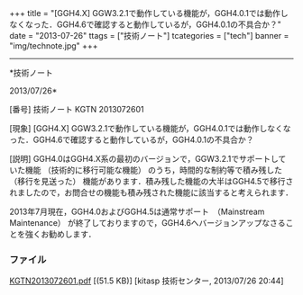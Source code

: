﻿+++
title = "[GGH4.X] GGW3.2.1で動作している機能が，GGH4.0.1では動作しなくなった．GGH4.6で確認すると動作しているが，GGH4.0.1の不具合か？"
date = "2013-07-26"
ttags = ["技術ノート"]
tcategories = ["tech"]
banner = "img/technote.jpg"
+++

-----------------------------------------------------------------------------------------------------------------------------

*技術ノート

2013/07/26*


[番号]
技術ノート KGTN 2013072601

[現象]
[GGH4.X]
GGW3.2.1で動作している機能が，GGH4.0.1では動作しなくなった．GGH4.6で確認すると動作しているが，GGH4.0.1の不具合か？

[説明]
GGH4.0はGGH4.X系の最初のバージョンで，GGW3.2.1でサポートしていた機能
（技術的に移行可能な機能） のうち，時間的な制約等で積み残した
（移行を見送った）
機能があります．積み残した機能の大半はGGH4.5で移行されましたので，お問合せの機能も積み残された機能に該当すると考えられます．

2013年7月現在，GGH4.0およびGGH4.5は通常サポート　（Mainstream
Maintenance）
が終了しておりますので，GGH4.6へバージョンアップなさることを強くお勧めします．


### ファイル

 
 


[KGTN2013072601.pdf](http://techreport.kitasp.net/attachments/download/1357/KGTN2013072601.pdf)
 [(51.5 KB)] [kitasp 技術センター, 2013/07/26
20:44]


 


 

